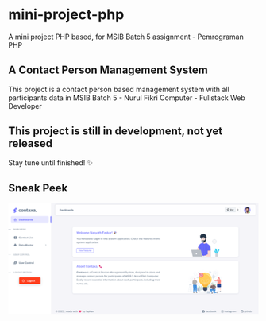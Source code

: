 # mini-project-php

A mini project PHP based, for MSIB Batch 5 assignment - Pemrograman PHP <br>

## A Contact Person Management System

This project is a contact person based management system with all participants data in MSIB Batch 5 - Nurul Fikri Computer - Fullstack Web Developer

## This project is still in development, not yet released

Stay tune until finished! ✨

## Sneak Peek

<img src="./SQL/images/screenshot.png">
